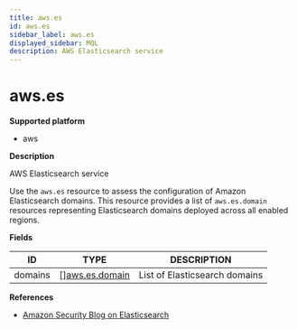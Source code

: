 ```yaml
---
title: aws.es
id: aws.es
sidebar_label: aws.es
displayed_sidebar: MQL
description: AWS Elasticsearch service
---
```


# aws.es

**Supported platform**

- aws

**Description**

AWS Elasticsearch service

Use the `aws.es` resource to assess the configuration of Amazon Elasticsearch domains. This resource provides a list of `aws.es.domain` resources representing Elasticsearch domains deployed across all enabled regions.

**Fields**

| ID      | TYPE                                        | DESCRIPTION                   |
| ------- | ------------------------------------------- | ----------------------------- |
| domains | &#91;&#93;[aws.es.domain](aws.es.domain.md) | List of Elasticsearch domains |

**References**

- [Amazon Security Blog on Elasticsearch](https://aws.amazon.com/blogs/security/tag/amazon-elasticsearch-service/)
